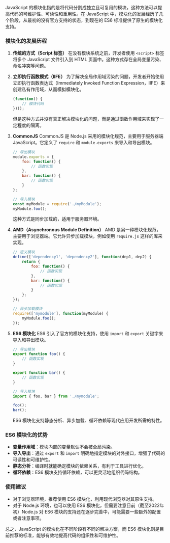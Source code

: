 JavaScript 的模块化指的是将代码分割成独立且可复用的模块，这种方法可以提高代码的可维护性、可读性和重用性。在 JavaScript 中，模块化的发展经历了几个阶段，从最初的没有官方支持的状态，到现在的 ES6 标准提供了原生的模块化支持。

### 模块化的发展历程

1. **传统的方式（Script 标签）**
   在没有模块系统之前，开发者使用 `<script>` 标签将多个 JavaScript 文件引入到 HTML 页面中。这种方式存在全局变量污染、命名冲突等问题。

2. **立即执行函数模式（IIFE）**
   为了解决全局作用域污染的问题，开发者开始使用立即执行函数表达式（Immediately Invoked Function Expression，IIFE）来创建私有作用域，从而模拟模块化。

   ```javascript
   (function() {
       // 模块代码
   })();
   ```

   但是这种方式并没有真正解决模块化的问题，而是通过函数作用域来实现了一定程度的隔离。

3. **CommonJS**
   CommonJS 是 Node.js 采用的模块化规范，主要用于服务器端 JavaScript。它定义了 `require` 和 `module.exports` 来导入和导出模块。

   ```javascript
   // 导出模块
   module.exports = {
       foo: function() {
           // 函数实现
       },
       bar: function() {
           // 函数实现
       }
   };

   // 导入模块
   const myModule = require('./myModule');
   myModule.foo();
   ```

   这种方式是同步加载的，适用于服务器环境。

4. **AMD（Asynchronous Module Definition）**
   AMD 是另一种模块化规范，主要用于浏览器端。它允许异步加载模块，例如使用 `require.js` 这样的库来实现。

   ```javascript
   // 定义模块
   define(['dependency1', 'dependency2'], function(dep1, dep2) {
       return {
           foo: function() {
               // 函数实现
           },
           bar: function() {
               // 函数实现
           }
       };
   });

   // 异步加载模块
   require(['mymodule'], function(myModule) {
       myModule.foo();
   });
   ```

5. **ES6 模块化**
   ES6 引入了官方的模块化支持，使用 `import` 和 `export` 关键字来导入和导出模块。

   ```javascript
   // 导出模块
   export function foo() {
       // 函数实现
   }

   export function bar() {
       // 函数实现
   }

   // 导入模块
   import { foo, bar } from './mymodule';

   foo();
   bar();
   ```

   ES6 模块化支持静态分析、异步加载、循环依赖等现代应用开发所需的特性。

### ES6 模块化的优势

- **变量作用域**：模块内部的变量默认不会被全局污染。
- **导入导出**：通过 `export` 和 `import` 明确地指定模块的对外接口，增强了代码的可读性和可维护性。
- **静态分析**：编译时就能确定模块的依赖关系，有利于工具进行优化。
- **循环依赖**：ES6 模块支持循环依赖，可以更灵活地组织代码结构。

### 使用建议

- 对于浏览器环境，推荐使用 ES6 模块化，利用现代浏览器对其原生支持。
- 对于 Node.js 环境，也可以使用 ES6 模块化，但需要注意目前（截至2022年初）Node.js 对 ES6 模块的支持还在逐步完善中，可能需要一些额外的配置或者注意事项。

总之，JavaScript 的模块化在不同阶段有不同的解决方案，而 ES6 模块化则是目前推荐的标准，能够有效地提高代码的组织性和可维护性。